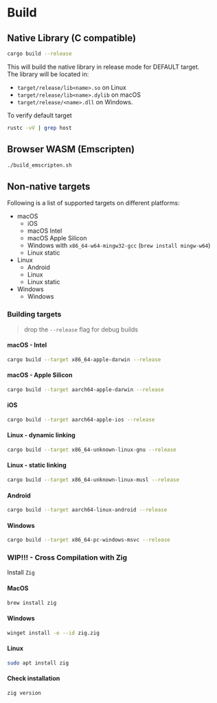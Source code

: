 # Build

## Native Library (C compatible)

```bash
cargo build --release
```

This will build the native library in release mode for DEFAULT target.<br/> 
The library will be located in:
* `target/release/lib<name>.so` on Linux
* `target/release/lib<name>.dylib` on macOS
* `target/release/<name>.dll` on Windows.

To verify default target
```bash
rustc -vV | grep host
```

## Browser WASM (Emscripten)

```bash
./build_emscripten.sh
```

## Non-native targets

Following is a list of supported targets on different platforms:
* macOS
  * iOS
  * macOS Intel
  * macOS Apple Silicon
  * Windows with `x86_64-w64-mingw32-gcc` (`brew install mingw-w64`)
  * Linux static
* Linux
  * Android
  * Linux
  * Linux static
* Windows
  * Windows

### Building targets
> drop the `--release` flag for debug builds

#### macOS - Intel
```bash
cargo build --target x86_64-apple-darwin --release
```

#### macOS - Apple Silicon
```bash
cargo build --target aarch64-apple-darwin --release
```

#### iOS
```bash
cargo build --target aarch64-apple-ios --release
```

#### Linux - dynamic linking
```bash
cargo build --target x86_64-unknown-linux-gnu --release
```

#### Linux - static linking
```bash
cargo build --target x86_64-unknown-linux-musl --release
```

#### Android
```bash
cargo build --target aarch64-linux-android --release
```

#### Windows
```bash
cargo build --target x86_64-pc-windows-msvc --release
```


### WIP!!! - Cross Compilation with Zig

Install `Zig`

#### MacOS
```bash
brew install zig
```
#### Windows
```bash
winget install -e --id zig.zig
```
#### Linux
```bash
sudo apt install zig
```
#### Check installation
```bash
zig version
```